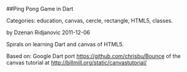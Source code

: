 
##Ping Pong Game in Dart

Categories: education, canvas, cercle, rectangle, HTML5, classes.

by Dzenan Ridjanovic
2011-12-06

Spirals on learning Dart and canvas of HTML5.

Based on:
Google Dart port 
https://github.com/chrisbu/Bounce
of the canvas tutorial at 
http://billmill.org/static/canvastutorial/

